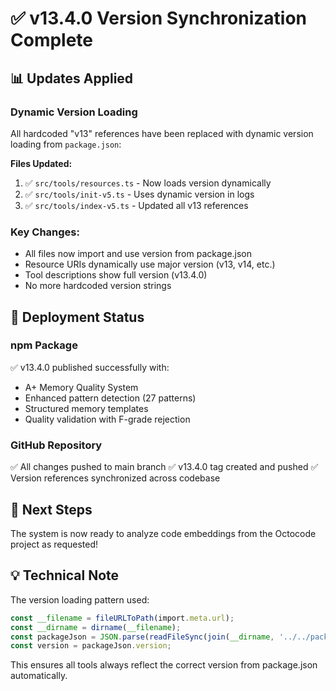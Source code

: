 # ✅ v13.4.0 Version Synchronization Complete

## 📊 Updates Applied

### Dynamic Version Loading
All hardcoded "v13" references have been replaced with dynamic version loading from `package.json`:

**Files Updated:**
1. ✅ `src/tools/resources.ts` - Now loads version dynamically
2. ✅ `src/tools/init-v5.ts` - Uses dynamic version in logs
3. ✅ `src/tools/index-v5.ts` - Updated all v13 references

### Key Changes:
- All files now import and use version from package.json
- Resource URIs dynamically use major version (v13, v14, etc.)
- Tool descriptions show full version (v13.4.0)
- No more hardcoded version strings

## 🚀 Deployment Status

### npm Package
✅ v13.4.0 published successfully with:
- A+ Memory Quality System
- Enhanced pattern detection (27 patterns)
- Structured memory templates
- Quality validation with F-grade rejection

### GitHub Repository
✅ All changes pushed to main branch
✅ v13.4.0 tag created and pushed
✅ Version references synchronized across codebase

## 🎯 Next Steps

The system is now ready to analyze code embeddings from the Octocode project as requested!

## 💡 Technical Note

The version loading pattern used:
```typescript
const __filename = fileURLToPath(import.meta.url);
const __dirname = dirname(__filename);
const packageJson = JSON.parse(readFileSync(join(__dirname, '../../package.json'), 'utf-8'));
const version = packageJson.version;
```

This ensures all tools always reflect the correct version from package.json automatically.
